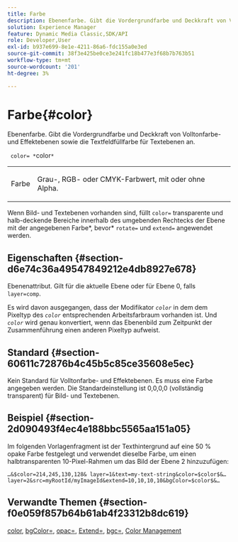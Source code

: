 ```yaml
---
title: Farbe
description: Ebenenfarbe. Gibt die Vordergrundfarbe und Deckkraft von Volltonfarbe- und Effektebenen sowie die Textfeldfüllfarbe für Textebenen an.
solution: Experience Manager
feature: Dynamic Media Classic,SDK/API
role: Developer,User
exl-id: b937e699-8e1e-4211-86a6-fdc155a0e3ed
source-git-commit: 38f3e425be0ce3e241fc18b477e3f68b7b763b51
workflow-type: tm+mt
source-wordcount: '201'
ht-degree: 3%

---
```


# Farbe{#color}

Ebenenfarbe. Gibt die Vordergrundfarbe und Deckkraft von Volltonfarbe- und Effektebenen sowie die Textfeldfüllfarbe für Textebenen an.

` color= *`color`*`

<table id="simpletable_68645167998A42229CEF858909FD447E"> 
 <tr class="strow"> 
  <td class="stentry"> <p> <span class="codeph"> <span class="varname"> Farbe </span> </span> </p> </td> 
  <td class="stentry"> <p>Grau-, RGB- oder CMYK-Farbwert, mit oder ohne Alpha. </p> </td> 
 </tr> 
</table>

Wenn Bild- und Textebenen vorhanden sind, füllt `color=` transparente und halb-deckende Bereiche innerhalb des umgebenden Rechtecks der Ebene mit der angegebenen Farbe*, bevor* `rotate=` und `extend=` angewendet werden.

## Eigenschaften {#section-d6e74c36a49547849212e4db8927e678}

Ebenenattribut. Gilt für die aktuelle Ebene oder für Ebene 0, falls `layer=comp`.

Es wird davon ausgegangen, dass der Modifikator *`color`* in dem dem Pixeltyp des *`color`* entsprechenden Arbeitsfarbraum vorhanden ist. Und *`color`* wird genau konvertiert, wenn das Ebenenbild zum Zeitpunkt der Zusammenführung einen anderen Pixeltyp aufweist.

## Standard {#section-60611c72876b4c45b5c85ce35608e5ec}

Kein Standard für Volltonfarbe- und Effektebenen. Es muss eine Farbe angegeben werden. Die Standardeinstellung ist 0,0,0,0 (vollständig transparent) für Bild- und Textebenen.

## Beispiel {#section-2d090493f4ec4e188bbc5565aa151a05}

Im folgenden Vorlagenfragment ist der Texthintergrund auf eine 50 % opake Farbe festgelegt und verwendet dieselbe Farbe, um einen halbtransparenten 10-Pixel-Rahmen um das Bild der Ebene 2 hinzuzufügen:

`…&$color=214,245,130,128& layer=1&text=my-text-string&color=$color$&… layer=2&src=myRootId/myImageId&extend=10,10,10,10&bgColor=$color$&…`

## Verwandte Themen {#section-f0e059f857b64b61ab4f23312b8dc619}

[color](../../../../../is-api/http-ref/image-serving-api-ref/c-http-protocol-reference/c-data-types/r-is-http-color.md#reference-0fdb264a3aed4bd78451bb55311f6e93), [bgColor=](../../../../../is-api/http-ref/image-serving-api-ref/c-http-protocol-reference/c-command-reference/r-bgcolor.md#reference-441371ba4ef54fe781887c5ae448f6ab), [opac=](../../../../../is-api/http-ref/image-serving-api-ref/c-http-protocol-reference/c-command-reference/r-opac.md#reference-d2269b51aca34599a08d0a46ee5c27e5), [Extend=](../../../../../is-api/http-ref/image-serving-api-ref/c-http-protocol-reference/c-command-reference/r-extend.md#reference-7e9156beb285459d830e2d56782a74ac), [bgc=](../../../../../is-api/http-ref/image-serving-api-ref/c-http-protocol-reference/c-command-reference/r-bgc.md#reference-53376175f617446fbe5c69120f834b88), [Color Management](../../../../../is-api/http-ref/image-serving-api-ref/c-http-protocol-reference/c-syntax-and-features/r-color-management.md#reference-c7e4a72d589145189f7e4bcb6b4544d7)
